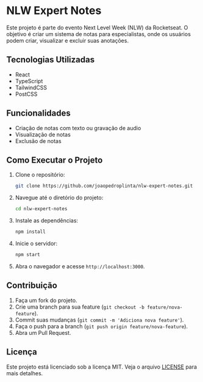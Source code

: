 # NLW Expert Notes

Este projeto é parte do evento Next Level Week (NLW) da Rocketseat. O objetivo é criar um sistema de notas para especialistas, onde os usuários podem criar, visualizar e excluir suas anotações.

## Tecnologias Utilizadas

- React
- TypeScript
- TailwindCSS
- PostCSS

## Funcionalidades

- Criação de notas com texto ou gravação de audio
- Visualização de notas
- Exclusão de notas

## Como Executar o Projeto

1. Clone o repositório:
    ```bash
    git clone https://github.com/joaopedroplinta/nlw-expert-notes.git
    ```

2. Navegue até o diretório do projeto:
    ```bash
    cd nlw-expert-notes
    ```

3. Instale as dependências:
    ```bash
    npm install
    ```

4. Inicie o servidor:
    ```bash
    npm start
    ```

5. Abra o navegador e acesse `http://localhost:3000`.

## Contribuição

1. Faça um fork do projeto.
2. Crie uma branch para sua feature (`git checkout -b feature/nova-feature`).
3. Commit suas mudanças (`git commit -m 'Adiciona nova feature'`).
4. Faça o push para a branch (`git push origin feature/nova-feature`).
5. Abra um Pull Request.

## Licença

Este projeto está licenciado sob a licença MIT. Veja o arquivo [LICENSE](LICENSE) para mais detalhes.